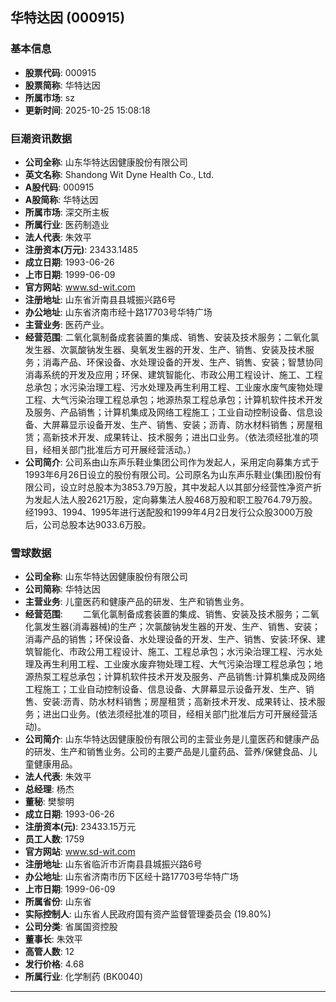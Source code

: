 ## 华特达因 (000915)

### 基本信息

- **股票代码**: 000915
- **股票简称**: 华特达因
- **所属市场**: sz
- **更新时间**: 2025-10-25 15:08:18

### 巨潮资讯数据

- **公司全称**: 山东华特达因健康股份有限公司
- **英文名称**: Shandong Wit Dyne Health Co., Ltd.
- **A股代码**: 000915
- **A股简称**: 华特达因
- **所属市场**: 深交所主板
- **所属行业**: 医药制造业
- **法人代表**: 朱效平
- **注册资本(万元)**: 23433.1485
- **成立日期**: 1993-06-26
- **上市日期**: 1999-06-09
- **官方网站**: www.sd-wit.com
- **注册地址**: 山东省沂南县县城振兴路6号
- **办公地址**: 山东省济南市经十路17703号华特广场
- **主营业务**: 医药产业。
- **经营范围**: 二氧化氯制备成套装置的集成、销售、安装及技术服务；二氧化氯发生器、次氯酸钠发生器、臭氧发生器的开发、生产、销售、安装及技术服务；消毒产品、环保设备、水处理设备的开发、生产、销售、安装；智慧协同消毒系统的开发及应用；环保、建筑智能化、市政公用工程设计、施工、工程总承包；水污染治理工程、污水处理及再生利用工程、工业废水废气废物处理工程、大气污染治理工程总承包；地源热泵工程总承包；计算机软件技术开发及服务、产品销售；计算机集成及网络工程施工；工业自动控制设备、信息设备、大屏幕显示设备开发、生产、销售、安装；沥青、防水材料销售；房屋租赁；高新技术开发、成果转让、技术服务；进出口业务。（依法须经批准的项目，经相关部门批准后方可开展经营活动。）
- **公司简介**: 公司系由山东声乐鞋业集团公司作为发起人，采用定向募集方式于1993年6月26日设立的股份有限公司。公司原名为山东声乐鞋业(集团)股份有限公司，设立时总股本为3853.79万股，其中发起人以其部分经营性净资产折为发起人法人股2621万股，定向募集法人股468万股和职工股764.79万股。经1993、1994、1995年进行送配股和1999年4月2日发行公众股3000万股后，公司总股本达9033.6万股。

### 雪球数据

- **公司全称**: 山东华特达因健康股份有限公司
- **公司简称**: 华特达因
- **主营业务**: 儿童医药和健康产品的研发、生产和销售业务。
- **经营范围**: 　　二氧化氯制备成套装置的集成、销售、安装及技术服务；二氧化氯发生器(消毒器械)的生产；次氯酸钠发生器的开发、生产、销售、安装；消毒产品的销售；环保设备、水处理设备的开发、生产、销售、安装:环保、建筑智能化、市政公用工程设计、施工、工程总承包；水污染治理工程、污水处理及再生利用工程、工业废水废弃物处理工程、大气污染治理工程总承包；地源热泵工程总承包；计算机软件技术开发及服务、产品销售:计算机集成及网络工程施工；工业自动控制设备、信息设备、大屏幕显示设备开发、生产、销售、安装:沥青、防水材料销售；房屋租赁；高新技术开发、成果转让、技术服务；进出口业务。(依法须经批准的项目，经相关部门批准后方可开展经营活动)。
- **公司简介**: 山东华特达因健康股份有限公司的主营业务是儿童医药和健康产品的研发、生产和销售业务。公司的主要产品是儿童药品、营养/保健食品、儿童健康用品。
- **法人代表**: 朱效平
- **总经理**: 杨杰
- **董秘**: 樊黎明
- **成立日期**: 1993-06-26
- **注册资本(元)**: 23433.15万元
- **员工人数**: 1759
- **官方网站**: www.sd-wit.com
- **注册地址**: 山东省临沂市沂南县县城振兴路6号
- **办公地址**: 山东省济南市历下区经十路17703号华特广场
- **上市日期**: 1999-06-09
- **所属省份**: 山东省
- **实际控制人**: 山东省人民政府国有资产监督管理委员会 (19.80%)
- **公司分类**: 省属国资控股
- **董事长**: 朱效平
- **高管人数**: 12
- **发行价格**: 4.68
- **所属行业**: 化学制药 (BK0040)

---